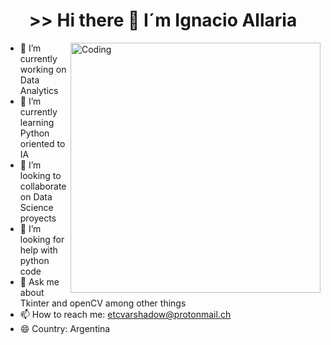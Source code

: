 <h1 align="center">>> Hi there 👋 I´m Ignacio Allaria</h1>

<img align="right" alt="Coding" width="400" src="https://camo.githubusercontent.com/683e2187241c641430216c864ce93fc5a0e0dfb232c5a01d1c54b54d63aa8cb2/68747470733a2f2f63646e2e6472696262626c652e636f6d2f75736572732f313136323037372f73637265656e73686f74732f333834383931342f70726f6772616d6d65722e676966">


- 🔭 I’m currently working on Data Analytics
- 🌱 I’m currently learning Python oriented to IA
- 👯 I’m looking to collaborate on Data Science proyects
- 🤔 I’m looking for help with python code
- 💬 Ask me about Tkinter and openCV among other things
- 📫 How to reach me: etcvarshadow@protonmail.ch  
- 😄 Country: Argentina


